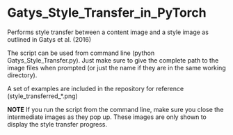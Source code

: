 # Gatys_Style_Transfer_in_PyTorch
Performs style transfer between a content image and a style image as outlined in Gatys et al. (2016)

The script can be used from command line (python Gatys_Style_Transfer.py). Just make sure to give the complete path to the image files when prompted (or just the name if they are in the same working directory).

A set of examples are included in the repository for reference (style_transferred_*.png)

**NOTE** If you run the script from the command line, make sure you close the intermediate images as they pop up. These images are only shown to display the style transfer progress.
